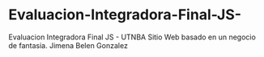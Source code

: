 # Evaluacion-Integradora-Final-JS-
Evaluacion Integradora Final JS - UTNBA
Sitio Web basado en un negocio de fantasia.
Jimena Belen Gonzalez
